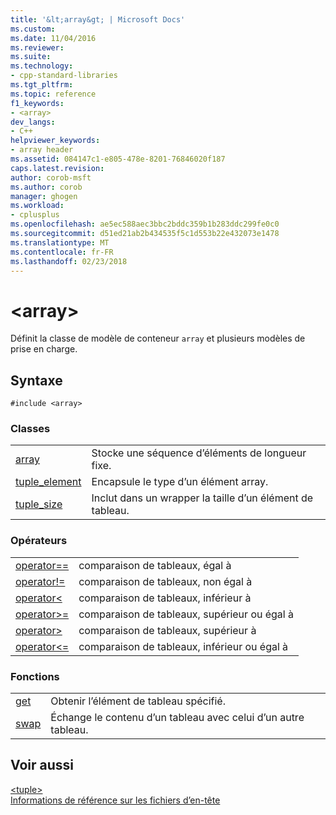 ```yaml
---
title: '&lt;array&gt; | Microsoft Docs'
ms.custom: 
ms.date: 11/04/2016
ms.reviewer: 
ms.suite: 
ms.technology:
- cpp-standard-libraries
ms.tgt_pltfrm: 
ms.topic: reference
f1_keywords:
- <array>
dev_langs:
- C++
helpviewer_keywords:
- array header
ms.assetid: 084147c1-e805-478e-8201-76846020f187
caps.latest.revision: 
author: corob-msft
ms.author: corob
manager: ghogen
ms.workload:
- cplusplus
ms.openlocfilehash: ae5ec588aec3bbc2bddc359b1b283ddc299fe0c0
ms.sourcegitcommit: d51ed21ab2b434535f5c1d553b22e432073e1478
ms.translationtype: MT
ms.contentlocale: fr-FR
ms.lasthandoff: 02/23/2018
---
```

# <a name="ltarraygt"></a>&lt;array&gt;
Définit la classe de modèle de conteneur `array` et plusieurs modèles de prise en charge.  
  
## <a name="syntax"></a>Syntaxe  
  
```  
#include <array>  
```  
  
### <a name="classes"></a>Classes  
  
|||  
|-|-|  
|[array](../standard-library/array-class-stl.md)|Stocke une séquence d’éléments de longueur fixe.|  
|[tuple_element](../standard-library/tuple-element-class-tuple.md)|Encapsule le type d’un élément array.|  
|[tuple_size](../standard-library/tuple-size-class-tuple.md)|Inclut dans un wrapper la taille d’un élément de tableau.|  
  
### <a name="operators"></a>Opérateurs  
  
|||  
|-|-|  
|[operator==](../standard-library/array-operators.md#op_eq_eq)|comparaison de tableaux, égal à|  
|[operator!=](../standard-library/array-operators.md#op_neq)|comparaison de tableaux, non égal à|  
|[operator\<](../standard-library/array-operators.md#op_lt)|comparaison de tableaux, inférieur à|  
|[operator>=](../standard-library/array-operators.md#op_gt_eq)|comparaison de tableaux, supérieur ou égal à|  
|[operator>](../standard-library/array-operators.md#op_gt)|comparaison de tableaux, supérieur à|  
|[operator<=](../standard-library/array-operators.md#op_lt_eq)|comparaison de tableaux, inférieur ou égal à|  
  
### <a name="functions"></a>Fonctions  
  
|||  
|-|-|  
|[get](../standard-library/array-functions.md#get)|Obtenir l’élément de tableau spécifié.|  
|[swap](../standard-library/array-functions.md#swap)|Échange le contenu d’un tableau avec celui d’un autre tableau.|  
  
## <a name="see-also"></a>Voir aussi  
 [\<tuple>](../standard-library/tuple.md)   
 [Informations de référence sur les fichiers d’en-tête](../standard-library/cpp-standard-library-header-files.md)



